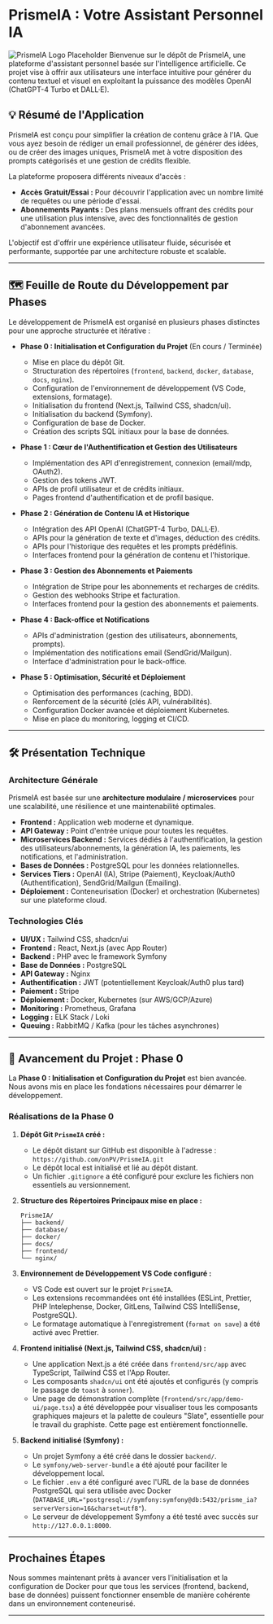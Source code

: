 # PrismeIA : Votre Assistant Personnel IA

![PrismeIA Logo Placeholder](docs/logo_placeholder.png) Bienvenue sur le dépôt de PrismeIA, une plateforme d'assistant personnel basée sur l'intelligence artificielle. Ce projet vise à offrir aux utilisateurs une interface intuitive pour générer du contenu textuel et visuel en exploitant la puissance des modèles OpenAI (ChatGPT-4 Turbo et DALL·E).

## 💡 Résumé de l'Application

PrismeIA est conçu pour simplifier la création de contenu grâce à l'IA. Que vous ayez besoin de rédiger un email professionnel, de générer des idées, ou de créer des images uniques, PrismeIA met à votre disposition des prompts catégorisés et une gestion de crédits flexible.

La plateforme proposera différents niveaux d'accès :

- **Accès Gratuit/Essai :** Pour découvrir l'application avec un nombre limité de requêtes ou une période d'essai.
- **Abonnements Payants :** Des plans mensuels offrant des crédits pour une utilisation plus intensive, avec des fonctionnalités de gestion d'abonnement avancées.

L'objectif est d'offrir une expérience utilisateur fluide, sécurisée et performante, supportée par une architecture robuste et scalable.

---

## 🗺️ Feuille de Route du Développement par Phases

Le développement de PrismeIA est organisé en plusieurs phases distinctes pour une approche structurée et itérative :

- **Phase 0 : Initialisation et Configuration du Projet** (En cours / Terminée)

  - Mise en place du dépôt Git.
  - Structuration des répertoires (`frontend`, `backend`, `docker`, `database`, `docs`, `nginx`).
  - Configuration de l'environnement de développement (VS Code, extensions, formatage).
  - Initialisation du frontend (Next.js, Tailwind CSS, shadcn/ui).
  - Initialisation du backend (Symfony).
  - Configuration de base de Docker.
  - Création des scripts SQL initiaux pour la base de données.

- **Phase 1 : Cœur de l'Authentification et Gestion des Utilisateurs**

  - Implémentation des API d'enregistrement, connexion (email/mdp, OAuth2).
  - Gestion des tokens JWT.
  - APIs de profil utilisateur et de crédits initiaux.
  - Pages frontend d'authentification et de profil basique.

- **Phase 2 : Génération de Contenu IA et Historique**

  - Intégration des API OpenAI (ChatGPT-4 Turbo, DALL·E).
  - APIs pour la génération de texte et d'images, déduction des crédits.
  - APIs pour l'historique des requêtes et les prompts prédéfinis.
  - Interfaces frontend pour la génération de contenu et l'historique.

- **Phase 3 : Gestion des Abonnements et Paiements**

  - Intégration de Stripe pour les abonnements et recharges de crédits.
  - Gestion des webhooks Stripe et facturation.
  - Interfaces frontend pour la gestion des abonnements et paiements.

- **Phase 4 : Back-office et Notifications**

  - APIs d'administration (gestion des utilisateurs, abonnements, prompts).
  - Implémentation des notifications email (SendGrid/Mailgun).
  - Interface d'administration pour le back-office.

- **Phase 5 : Optimisation, Sécurité et Déploiement**
  - Optimisation des performances (caching, BDD).
  - Renforcement de la sécurité (clés API, vulnérabilités).
  - Configuration Docker avancée et déploiement Kubernetes.
  - Mise en place du monitoring, logging et CI/CD.

---

## 🛠️ Présentation Technique

### Architecture Générale

PrismeIA est basée sur une **architecture modulaire / microservices** pour une scalabilité, une résilience et une maintenabilité optimales.

- **Frontend :** Application web moderne et dynamique.
- **API Gateway :** Point d'entrée unique pour toutes les requêtes.
- **Microservices Backend :** Services dédiés à l'authentification, la gestion des utilisateurs/abonnements, la génération IA, les paiements, les notifications, et l'administration.
- **Bases de Données :** PostgreSQL pour les données relationnelles.
- **Services Tiers :** OpenAI (IA), Stripe (Paiement), Keycloak/Auth0 (Authentification), SendGrid/Mailgun (Emailing).
- **Déploiement :** Conteneurisation (Docker) et orchestration (Kubernetes) sur une plateforme cloud.

### Technologies Clés

- **UI/UX :** Tailwind CSS, shadcn/ui
- **Frontend :** React, Next.js (avec App Router)
- **Backend :** PHP avec le framework Symfony
- **Base de Données :** PostgreSQL
- **API Gateway :** Nginx
- **Authentification :** JWT (potentiellement Keycloak/Auth0 plus tard)
- **Paiement :** Stripe
- **Déploiement :** Docker, Kubernetes (sur AWS/GCP/Azure)
- **Monitoring :** Prometheus, Grafana
- **Logging :** ELK Stack / Loki
- **Queuing :** RabbitMQ / Kafka (pour les tâches asynchrones)

---

## 🚀 Avancement du Projet : Phase 0

La **Phase 0 : Initialisation et Configuration du Projet** est bien avancée. Nous avons mis en place les fondations nécessaires pour démarrer le développement.

### Réalisations de la Phase 0

1.  **Dépôt Git `PrismeIA` créé :**

    - Le dépôt distant sur GitHub est disponible à l'adresse : `https://github.com/onPV/PrismeIA.git`
    - Le dépôt local est initialisé et lié au dépôt distant.
    - Un fichier `.gitignore` a été configuré pour exclure les fichiers non essentiels au versionnement.

2.  **Structure des Répertoires Principaux mise en place :**

    ```
    PrismeIA/
    ├── backend/
    ├── database/
    ├── docker/
    ├── docs/
    ├── frontend/
    └── nginx/
    ```

3.  **Environnement de Développement VS Code configuré :**

    - VS Code est ouvert sur le projet `PrismeIA`.
    - Les extensions recommandées ont été installées (ESLint, Prettier, PHP Intelephense, Docker, GitLens, Tailwind CSS IntelliSense, PostgreSQL).
    - Le formatage automatique à l'enregistrement (`format on save`) a été activé avec Prettier.

4.  **Frontend initialisé (Next.js, Tailwind CSS, shadcn/ui) :**

    - Une application Next.js a été créée dans `frontend/src/app` avec TypeScript, Tailwind CSS et l'App Router.
    - Les composants `shadcn/ui` ont été ajoutés et configurés (y compris le passage de `toast` à `sonner`).
    - Une page de démonstration complète (`frontend/src/app/demo-ui/page.tsx`) a été développée pour visualiser tous les composants graphiques majeurs et la palette de couleurs "Slate", essentielle pour le travail du graphiste. Cette page est entièrement fonctionnelle.

5.  **Backend initialisé (Symfony) :**
    - Un projet Symfony a été créé dans le dossier `backend/`.
    - Le `symfony/web-server-bundle` a été ajouté pour faciliter le développement local.
    - Le fichier `.env` a été configuré avec l'URL de la base de données PostgreSQL qui sera utilisée avec Docker (`DATABASE_URL="postgresql://symfony:symfony@db:5432/prisme_ia?serverVersion=16&charset=utf8"`).
    - Le serveur de développement Symfony a été testé avec succès sur `http://127.0.0.1:8000`.

---

## Prochaines Étapes

Nous sommes maintenant prêts à avancer vers l'initialisation et la configuration de Docker pour que tous les services (frontend, backend, base de données) puissent fonctionner ensemble de manière cohérente dans un environnement conteneurisé.

---

